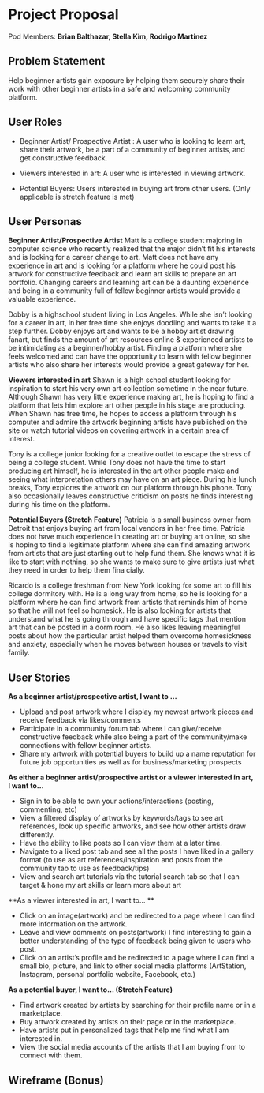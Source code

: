 # Project Proposal

Pod Members: **Brian Balthazar, Stella Kim, Rodrigo Martinez**

## Problem Statement

Help beginner artists gain exposure by helping them securely share their work with other beginner artists in a safe and welcoming community platform. 

## User Roles

* Beginner Artist/ Prospective Artist : A user who is looking to learn art, share their artwork, be a part of a community of beginner artists, and get constructive feedback.

* Viewers interested in art: A user who is interested in viewing artwork.

* Potential Buyers: Users interested in buying art from other users. (Only applicable is stretch feature is met)

## User Personas

**Beginner Artist/Prospective Artist**
Matt is a college student majoring in computer science who recently realized that the major didn’t fit his interests and is looking for a career change to art. Matt does not have any experience in art and is looking for a platform where he could post his artwork for constructive feedback and learn art skills to prepare an art portfolio. Changing careers and learning art can be a daunting experience and being in a community full of fellow beginner artists would provide a valuable experience.


Dobby is a highschool student living in Los Angeles. While she isn’t looking for a career in art, in her free time she enjoys doodling and wants to take it a step further. Dobby enjoys art and wants to be a hobby artist drawing fanart, but finds the amount of art resources online & experienced artists to be intimidating as a beginner/hobby artist. Finding a platform where she feels welcomed and can have the opportunity to learn with fellow beginner artists who also share her interests would provide a great gateway for her.
 

**Viewers interested in art**
Shawn is a high school student looking for inspiration to start his very own art collection sometime in the near future. Although Shawn has very little experience making art, he is hoping to find a platform that lets him explore art other people in his stage are producing. When Shawn has free time, he hopes to access a platform through his computer and admire the artwork beginning artists have published on the site or watch tutorial videos on covering artwork in a certain area of interest.

Tony is a college junior looking for a creative outlet to escape the stress of being a college student. While Tony does not have the time to start producing art himself, he is interested in the art other people make and seeing what interpretation others may have on an art piece. During his lunch breaks, Tony explores the artwork on our platform through his phone. Tony also occasionally leaves constructive criticism on posts he finds interesting during his time on the platform.
 
**Potential Buyers (Stretch Feature)**
Patricia is a small business owner from Detroit that enjoys buying art from local vendors in her free time. Patricia does not have much experience in creating art or buying art online, so she is hoping to find a legitimate platform where she can find amazing artwork from artists that are just starting out to help fund them. She knows what it is like to start with nothing, so she wants to make sure to give artists just what they need in order to help them fina	cially.

Ricardo is a college freshman from New York looking for some art to fill his college dormitory with. He is a long way from home, so he is looking for a platform where he can find artwork from artists that reminds him of home so that he will not feel so homesick. He is also looking for artists that understand what he is going through and have specific tags that mention art that can be posted in a dorm room. He also likes leaving meaningful posts about how the particular artist helped them overcome homesickness and anxiety, especially when he moves between houses or travels to visit family.


## User Stories

**As a beginner artist/prospective artist, I want to …**
* Upload and post artwork where I display my newest artwork pieces and receive feedback via likes/comments
* Participate in a community forum tab where I can give/receive constructive feedback while also being a part of the community/make connections with fellow beginner artists.
* Share my artwork with potential buyers to build up a name reputation for future job opportunities as well as for business/marketing prospects

**As either a beginner artist/prospective artist or a viewer interested in art, I want to…**
* Sign in to be able to own your actions/interactions (posting, commenting, etc)
* View a filtered display of artworks by keywords/tags to see art references, look up specific artworks, and see how other artists draw differently.
* Have the ability to like posts so I can view them at a later time.
* Navigate to a liked post tab and see all the posts I have liked in a gallery format (to use as art references/inspiration and posts from the community tab to use as feedback/tips)
* View and search art tutorials via the tutorial search tab so that I can target & hone my art skills or learn more about art


**As a viewer interested in art, I want to… **
* Click on an image(artwork) and be redirected to a page where I can find more information on the artwork. 
* Leave and view comments on posts(artwork) I find interesting to gain a better understanding of the type of feedback being given to users who post.
* Click on an artist’s profile and be redirected to a page where I can find a small bio, picture, and link to other social media platforms (ArtStation, Instagram, personal portfolio website, Facebook, etc.)

**As a potential buyer, I want to… (Stretch Feature)**
* Find artwork created by artists by searching for their profile name or in a marketplace.
* Buy artwork created by artists on their page or in the marketplace.
* Have artists put in personalized tags that help me find what I am interested in.
* View the social media accounts of the artists that I am buying from to connect with them.

## Wireframe (Bonus)

